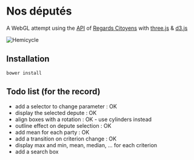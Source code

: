 # Nos députés

A WebGL attempt using the [API] of [Regards Citoyens] with [three.js] & [d3.js]

![Hemicycle](https://raw2.github.com/hllwd/dthree.js/master/nosdeputes/img/printscreen.png)

## Installation


    bower install


## Todo list (for the record)

* add a selector to change parameter : OK
* display the selected depute : OK
* align boxes with a rotation : OK - use cylinders instead
* outline effect on depute selection : OK
* add mean for each party : OK
* add a transition on criterion change : OK
* display max and min, mean, median, ... for each criterion
* add a search box

[API]: http://cpc.regardscitoyens.org/trac/wiki/API
[Regards Citoyens]: http://www.regardscitoyens.org/
[three.js]: http://threejs.org/
[d3.js]: http://d3js.org/
[d3 update]: https://github.com/mrdoob/three.js/wiki/Updates